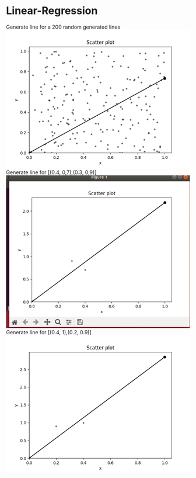 # Linear-Regression
Generate line for a 200 random generated lines
![Fractal Image](https://github.com/nikkaramessinis/Linear-Regression/blob/master/Figure_1.png)
Generate line for [(0.4, 0,7),(0.3, 0,9)]
![Fractal Image](https://github.com/nikkaramessinis/Linear-Regression/blob/master/Figure_2.png)
Generate line for [(0.4, 1),(0.2, 0.9)]
![Fractal Image](https://github.com/nikkaramessinis/Linear-Regression/blob/master/Figure_3.png)
